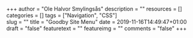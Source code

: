 +++
author = "Ole Halvor Smylingsås"
description = ""
resources = []
categories = []
tags = ["Navigation", "CSS"]     
slug = ""
title = "Goodby Site Menu"
date = 2019-11-16T14:49:47+01:00
draft = "false"
featuretext = ""
featureimg = ""
comments = "false"
+++